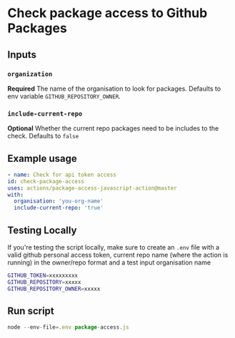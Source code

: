 # Check package access to Github Packages

## Inputs

### `organization`

**Required** The name of the organisation to look for packages. Defaults to env variable `GITHUB_REPOSITORY_OWNER`.

### `include-current-repo`

**Optional** Whether the current repo packages need to be includes to the check. Defaults to ```false```

## Example usage

```yaml
- name: Check for api token access
id: check-package-access
uses: actions/package-access-javascript-action@master
with:
  organisation: 'you-org-name'
  include-current-repo: 'true'
```

## Testing Locally

If you're testing the script locally, make sure to create an ```.env``` file with a valid github personal access token, current repo name (where the action is running) in the owner/repo format  and a test input organisation name

```sh
GITHUB_TOKEN=xxxxxxxxx
GITHUB_REPOSITORY=xxxxx
GITHUB_REPOSITORY_OWNER=xxxxx
```

## Run script

```js
node --env-file=.env package-access.js
```
